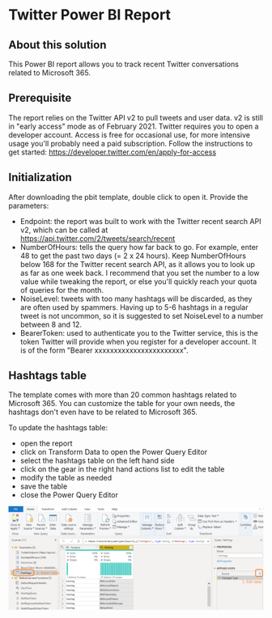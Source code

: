 # Twitter Power BI Report

## About this solution

This Power BI report allows you to track recent Twitter conversations related to Microsoft 365.

## Prerequisite

The report relies on the Twitter API v2 to pull tweets and user data. v2 is still in "early access" mode as of February 2021.
Twitter requires you to open a developer account. Access is free for occasional use, for more intensive usage you'll probably need a paid subscription. Follow the instructions to get started:
https://developer.twitter.com/en/apply-for-access

## Initialization

After downloading the pbit template, double click to open it. Provide the parameters:

- Endpoint: the report was built to work with the Twitter recent search API v2, which can be called at
https://api.twitter.com/2/tweets/search/recent
- NumberOfHours: tells the query how far back to go. For example, enter 48 to get the past two days (= 2 x 24 hours).  Keep NumberOfHours below 168 for the Twitter recent search API, as it allows you to look up as far as one week back. I recommend that you set the number to a low value while tweaking the report, or else you'll quickly reach your quota of queries for the month.
- NoiseLevel: tweets with too many hashtags will be discarded, as they are often used by spammers. Having up to 5-6 hashtags in a regular tweet is not uncommon, so it is suggested to set NoiseLevel to a number between 8 and 12.
- BearerToken: used to authenticate you to the Twitter service, this is the token Twitter will provide when you register for a developer account. It is of the form "Bearer xxxxxxxxxxxxxxxxxxxxxxx".

## Hashtags table

The template comes with more than 20 common hashtags related to Microsoft 365. You can customize the table for your own needs, the hashtags don't even have to be related to Microsoft 365.

To update the hashtags table:

- open the report
- click on Transform Data to open the Power Query Editor
- select the hashtags table on the left hand side
- click on the gear in the right hand actions list to edit the table
- modify the table as needed
- save the table
- close the Power Query Editor

![Edit Power Query Table](https://github.com/PathToSharePoint/PowerBI/blob/main/Twitter/Edit%20Power%20Query%20Table.png)
